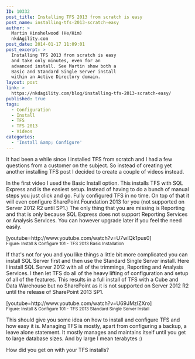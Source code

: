 ```yaml
---
ID: 10332
post_title: Installing TFS 2013 from scratch is easy
post_name: installing-tfs-2013-scratch-easy
author: >
  Martin Hinshelwood (He/Him)
  nkdAgility.com
post_date: 2014-01-17 11:09:01
post_excerpt: >
  Installing TFS 2013 from scratch is easy
  and take only minutes, even for an
  advanced install. See Martin show both a
  Basic and Standard Single Server install
  within an Active Directory domain.
layout: post
link: >
  https://nkdagility.com/blog/installing-tfs-2013-scratch-easy/
published: true
tags:
  - Configuration
  - Install
  - TFS
  - TFS 2013
  - Videos
categories:
  - 'Install &amp; Configure'
---
```

<p>It had been a while since I installed TFS from scratch and I had a few questions from a customer on the subject. So instead of creating yet another installing TFS post I decided to create a couple of videos instead.</p>
<p>In the first video I used the Basic Install option. This installs TFS with SQL Express and is the easiest setup. Instead of having to do a bunch of manual steps you just click and go. Fully configured TFS in no time. On top of that it will even configure SharePoint Foundation 2013 for you (not supported on Server 2012 R2 until SP1.) The only thing that you are missing is Reporting and that is only because SQL Express does not support Reporting Services or Analysis Services. You can however upgrade later if you feel the need easily.</p>
<p>[youtube=http://www.youtube.com/watch?v=U7wIQk1pus0]<br /><small>Figure: Install &amp; Configure 101 - TFS 2013 Basic Installation</small></p>
<p>If that's not for you and you like things a little bit more complicated you can install SQL Server first and then use the Standard Single Server install. Here I install SQL Server 2012 with all of the trimmings, Reporting and Analysis Services. I then let TFS do all of the heavy lifting of configuration and setup of all of the features. This results in a full install of TFS with a Cube and Data Warehouse but no SharePoint as it is not supported on Server 2012 R2 until the release of SharePoint 2013 SP1.</p>
<p>[youtube=http://www.youtube.com/watch?v=U69JMzIZXro]<br /><small>Figure: Install &amp; Configure 101 - TFS 2013 Standard Single Server Install</small></p>
<p>This should give you some idea on how to install and configure TFS and how easy it is. Managing TFS is mostly, apart from configuring a backup, a leave alone statement. It mostly manages and maintains itself until you get to large database sizes. And by large I mean terabytes :)</p>
<p>How did you get on with your TFS installs?</p>
